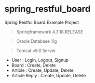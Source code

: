 # spring_restful_board
Spring Restful Board Example Project

 > Springframework 4.3.18.RELEASE
   
 > Oracle Database 11g
   
 > Tomcat v9.0 Server
   
- User : Login, Logout, Signup
- Board : Create, Delete
- Article : Create, Update, Delete
- Article Reply : Create, Update, Delete

